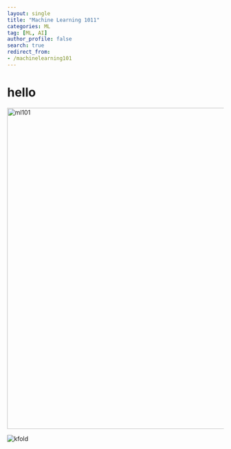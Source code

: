 ```yaml
---
layout: single
title: "Machine Learning 1011"
categories: ML
tag: [ML, AI]
author_profile: false
search: true
redirect_from:
- /machinelearning101
---
```


# hello

<img width="746" alt="ml101" src="https://github.com/woo-kyu/CapstoneProject2023/assets/102133610/4ddcf1e4-eeff-49d0-a260-ab0dcc5c689c">

![kfold](https://github.com/woo-kyu/CapstoneProject2023/assets/102133610/44409c16-82b3-46b3-b415-254f23d27fb2)
